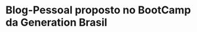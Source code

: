 # Blog-Pessoal proposto no BootCamp da Generation Brasil

##

<img class="tamImg" src="https://cdn.discordapp.com/attachments/882496817550483510/907394132996128828/screencapture-localhost-3000-login-2021-11-08-19_19_46.png" alt="">
